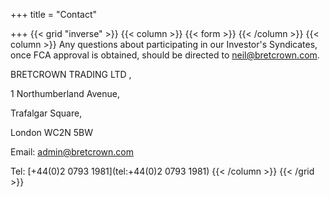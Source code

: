 +++
title = "Contact"

+++
{{< grid "inverse" >}} {{< column >}} {{< form >}} {{< /column >}} {{< column >}} Any questions about participating in our Investor's Syndicates, once FCA approval is obtained, should be directed to [neil@bretcrown.com](mailto:admin@bretcrown.com).

BRETCROWN TRADING LTD ,

1 Northumberland Avenue,

Trafalgar Square,

London WC2N 5BW

Email: [admin@bretcrown.com](mailto:admin@bretcrown.com)

Tel: [+44(0)2 0793 1981](tel:+44(0)2 0793 1981)
{{< /column >}}
{{< /grid >}}